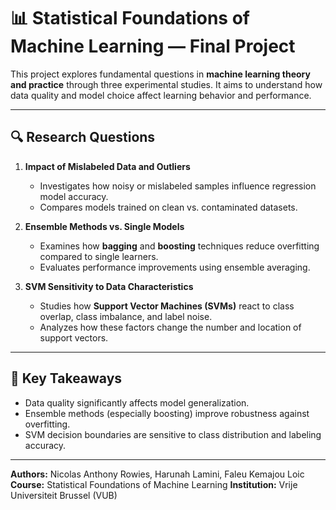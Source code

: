 
# 📊 Statistical Foundations of Machine Learning — Final Project

This project explores fundamental questions in **machine learning theory and practice** through three experimental studies.
It aims to understand how data quality and model choice affect learning behavior and performance.

---

## 🔍 Research Questions

1. **Impact of Mislabeled Data and Outliers**

   * Investigates how noisy or mislabeled samples influence regression model accuracy.
   * Compares models trained on clean vs. contaminated datasets.

2. **Ensemble Methods vs. Single Models**

   * Examines how **bagging** and **boosting** techniques reduce overfitting compared to single learners.
   * Evaluates performance improvements using ensemble averaging.

3. **SVM Sensitivity to Data Characteristics**

   * Studies how **Support Vector Machines (SVMs)** react to class overlap, class imbalance, and label noise.
   * Analyzes how these factors change the number and location of support vectors.

---

## 🧠 Key Takeaways

* Data quality significantly affects model generalization.
* Ensemble methods (especially boosting) improve robustness against overfitting.
* SVM decision boundaries are sensitive to class distribution and labeling accuracy.

---

**Authors:**
Nicolas Anthony Rowies, Harunah Lamini, Faleu Kemajou Loic
**Course:** Statistical Foundations of Machine Learning
**Institution:** Vrije Universiteit Brussel (VUB)
